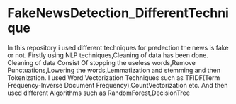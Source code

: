 # FakeNewsDetection_DifferentTechnique
In this repository i used different techniques for predection the news is fake or not.
Firstly using NLP techniques,Cleaning of data has been done.
Cleaning of data Consist Of stopping the useless words,Remove Punctuations,Lowering the words,Lemmatization and stemming and then Tokenization.
I used Word Vectorization Techniques such as TFIDF(Term Frequency-Inverse Document Frequency),CountVectorization etc.
And then used different Algorithms such as RandomForest,DecisionTree


